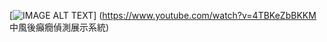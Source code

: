 [![IMAGE ALT TEXT](http://img.youtube.com/vi/4TBKeZbBKKM/0.jpg)]
(https://www.youtube.com/watch?v=4TBKeZbBKKM 中風後癲癇偵測展示系統)
